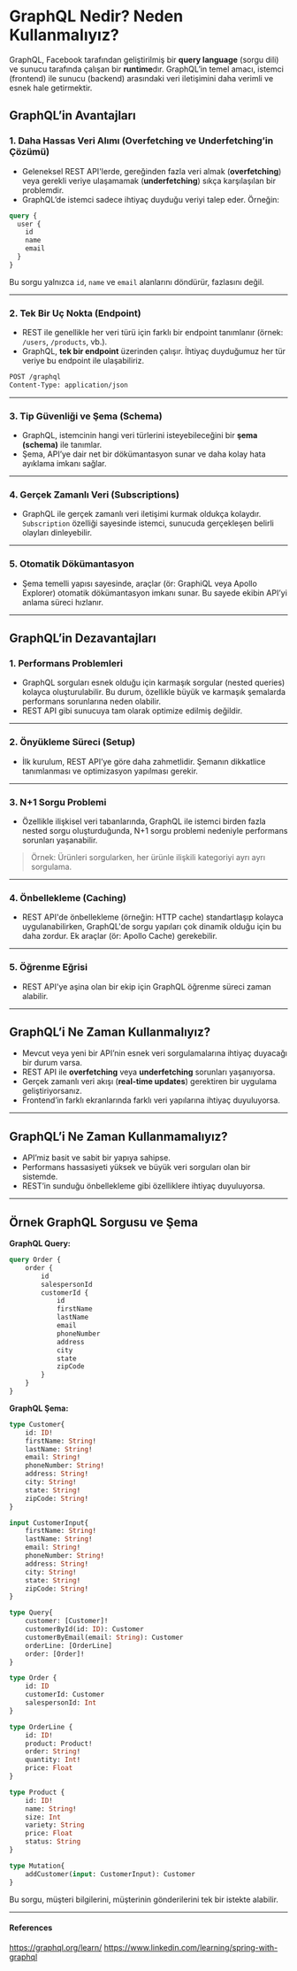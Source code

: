 # GraphQL Nedir? Neden Kullanmalıyız?

GraphQL, Facebook tarafından geliştirilmiş bir **query language** (sorgu dili) ve sunucu tarafında çalışan bir **runtime**dır. GraphQL’in temel amacı, istemci (frontend) ile sunucu (backend) arasındaki veri iletişimini daha verimli ve esnek hale getirmektir.

## GraphQL’in Avantajları

### 1. **Daha Hassas Veri Alımı (Overfetching ve Underfetching’in Çözümü)**
- Geleneksel REST API'lerde, gereğinden fazla veri almak (**overfetching**) veya gerekli veriye ulaşamamak (**underfetching**) sıkça karşılaşılan bir problemdir.
- GraphQL’de istemci sadece ihtiyaç duyduğu veriyi talep eder. Örneğin:

```graphql
query {
  user {
    id
    name
    email
  }
}
```
Bu sorgu yalnızca `id`, `name` ve `email` alanlarını döndürür, fazlasını değil.

---

### 2. **Tek Bir Uç Nokta (Endpoint)**
- REST ile genellikle her veri türü için farklı bir endpoint tanımlanır (örnek: `/users`, `/products`, vb.).
- GraphQL, **tek bir endpoint** üzerinden çalışır. İhtiyaç duyduğumuz her tür veriye bu endpoint ile ulaşabiliriz.

```bash
POST /graphql
Content-Type: application/json
```

---

### 3. **Tip Güvenliği ve Şema (Schema)**
- GraphQL, istemcinin hangi veri türlerini isteyebileceğini bir **şema (schema)** ile tanımlar.
- Şema, API’ye dair net bir dökümantasyon sunar ve daha kolay hata ayıklama imkanı sağlar.

---

### 4. **Gerçek Zamanlı Veri (Subscriptions)**
- GraphQL ile gerçek zamanlı veri iletişimi kurmak oldukça kolaydır. `Subscription` özelliği sayesinde istemci, sunucuda gerçekleşen belirli olayları dinleyebilir.

---

### 5. **Otomatik Dökümantasyon**
- Şema temelli yapısı sayesinde, araçlar (ör: GraphiQL veya Apollo Explorer) otomatik dökümantasyon imkanı sunar. Bu sayede ekibin API’yi anlama süreci hızlanır.

---

## GraphQL’in Dezavantajları

### 1. **Performans Problemleri**
- GraphQL sorguları esnek olduğu için karmaşık sorgular (nested queries) kolayca oluşturulabilir. Bu durum, özellikle büyük ve karmaşık şemalarda performans sorunlarına neden olabilir.
- REST API gibi sunucuya tam olarak optimize edilmiş değildir.

---

### 2. **Önyükleme Süreci (Setup)**
- İlk kurulum, REST API’ye göre daha zahmetlidir. Şemanın dikkatlice tanımlanması ve optimizasyon yapılması gerekir.

---

### 3. **N+1 Sorgu Problemi**
- Özellikle ilişkisel veri tabanlarında, GraphQL ile istemci birden fazla nested sorgu oluşturduğunda, N+1 sorgu problemi nedeniyle performans sorunları yaşanabilir.

> Örnek: Ürünleri sorgularken, her ürünle ilişkili kategoriyi ayrı ayrı sorgulama.

---

### 4. **Önbellekleme (Caching)**
- REST API'de önbellekleme (örneğin: HTTP cache) standartlaşıp kolayca uygulanabilirken, GraphQL'de sorgu yapıları çok dinamik olduğu için bu daha zordur. Ek araçlar (ör: Apollo Cache) gerekebilir.

---

### 5. **Öğrenme Eğrisi**
- REST API'ye aşina olan bir ekip için GraphQL öğrenme süreci zaman alabilir.

---

## GraphQL’i Ne Zaman Kullanmalıyız?

- Mevcut veya yeni bir API’nin esnek veri sorgulamalarına ihtiyaç duyacağı bir durum varsa.
- REST API ile **overfetching** veya **underfetching** sorunları yaşanıyorsa.
- Gerçek zamanlı veri akışı (**real-time updates**) gerektiren bir uygulama geliştiriyorsanız.
- Frontend’in farklı ekranlarında farklı veri yapılarına ihtiyaç duyuluyorsa.

---

## GraphQL’i Ne Zaman Kullanmamalıyız?

- API’miz basit ve sabit bir yapıya sahipse.
- Performans hassasiyeti yüksek ve büyük veri sorguları olan bir sistemde.
- REST’in sunduğu önbellekleme gibi özelliklere ihtiyaç duyuluyorsa.

---

## Örnek GraphQL Sorgusu ve Şema

**GraphQL Query:**

```graphql
query Order {
    order {
        id
        salespersonId
        customerId {
            id
            firstName
            lastName
            email
            phoneNumber
            address
            city
            state
            zipCode
        }
    }
}

```

**GraphQL Şema:**

```graphql
type Customer{
    id: ID!
    firstName: String!
    lastName: String!
    email: String!
    phoneNumber: String!
    address: String!
    city: String!
    state: String!
    zipCode: String!
}

input CustomerInput{
    firstName: String!
    lastName: String!
    email: String!
    phoneNumber: String!
    address: String!
    city: String!
    state: String!
    zipCode: String!
}

type Query{
    customer: [Customer]!
    customerById(id: ID): Customer
    customerByEmail(email: String): Customer
    orderLine: [OrderLine]
    order: [Order]!
}

type Order {
    id: ID
    customerId: Customer
    salespersonId: Int
}

type OrderLine {
    id: ID!
    product: Product!
    order: String!
    quantity: Int!
    price: Float
}

type Product {
    id: ID!
    name: String!
    size: Int
    variety: String
    price: Float
    status: String
}

type Mutation{
    addCustomer(input: CustomerInput): Customer
}
```

Bu sorgu, müşteri bilgilerini, müşterinin gönderilerini tek bir istekte alabilir.

---

#### References
https://graphql.org/learn/
https://www.linkedin.com/learning/spring-with-graphql
